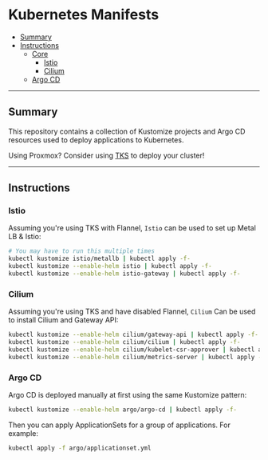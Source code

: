 # Kubernetes Manifests

* [Summary](#summary)
* [Instructions](#instructions)
  * [Core](#core)
    * [Istio](#istio)
    * [Cilium](#cilium)
  * [Argo CD](#argo-cd)

<hr>

## Summary

This repository contains a collection of Kustomize projects and Argo CD resources used to deploy applications to Kubernetes. 

Using Proxmox? Consider using [TKS](https://github.com/zimmertr/TJs-Kubernetes-Service) to deploy your cluster!

<hr>

## Instructions

### Istio

Assuming you're using TKS with Flannel, `Istio` can be used to set up Metal LB & Istio:

```bash
# You may have to run this multiple times
kubectl kustomize istio/metallb | kubectl apply -f-
kubectl kustomize --enable-helm istio | kubectl apply -f-
kubectl kustomize --enable-helm istio-gateway | kubectl apply -f-
```

### Cilium

Assuming you're using TKS and have disabled Flannel, `Cilium` Can be used to install Cilium and Gateway API:

```bash
kubectl kustomize --enable-helm cilium/gateway-api | kubectl apply -f-
kubectl kustomize --enable-helm cilium/cilium | kubectl apply -f-
kubectl kustomize --enable-helm cilium/kubelet-csr-approver | kubectl apply -f-
kubectl kustomize --enable-helm cilium/metrics-server | kubectl apply -f-
```

### Argo CD

Argo CD is deployed manually at first using the same Kustomize pattern:

```bash
kubectl kustomize --enable-helm argo/argo-cd | kubectl apply -f-
```

Then you can apply ApplicationSets for a group of applications. For example:

```bash
kubectl apply -f argo/applicationset.yml
```
